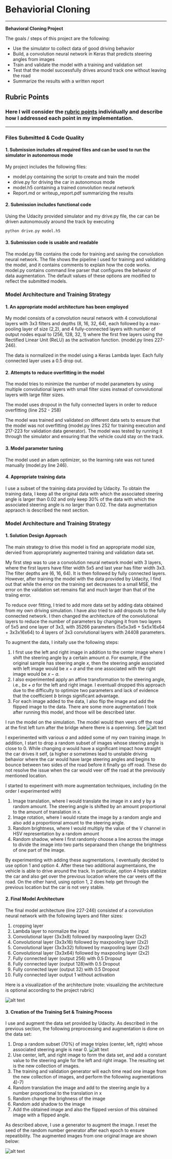 # Behaviorial Cloning


---

**Behavioral Cloning Project**

The goals / steps of this project are the following:
* Use the simulator to collect data of good driving behavior
* Build, a convolution neural network in Keras that predicts steering angles from images
* Train and validate the model with a training and validation set
* Test that the model successfully drives around track one without leaving the road
* Summarize the results with a written report


[//]: # (Image References)

[image1]: ./examples/running_off_road.jpg "Runningoff road"
[image2]: ./examples/model.png "Grayscaling"
[image3]: ./examples/steering_angle_distribution.png "Angle distribution"
[image4]: ./examples/example_of_augmented_images.png "Augmented images"


## Rubric Points
### Here I will consider the [rubric points](https://review.udacity.com/#!/rubrics/432/view) individually and describe how I addressed each point in my implementation.  

---
### Files Submitted & Code Quality

#### 1. Submission includes all required files and can be used to run the simulator in autonomous mode

My project includes the following files:
* model.py containing the script to create and train the model
* drive.py for driving the car in autonomous mode
* model.h5 containing a trained convolution neural network 
* Report.md or writeup_report.pdf summarizing the results

#### 2. Submission includes functional code
Using the Udacity provided simulator and my drive.py file, the car can be driven autonomously around the track by executing 
```sh
python drive.py model.h5
```

#### 3. Submission code is usable and readable

The model.py file contains the code for training and saving the convolution neural network. The file shows the pipeline I used for training and validating the model, and it contains comments to explain how the code works. model.py contains command line parser that configures the behavior of data augmentation. The default values of these options are modified to reflect the submitted models. 

### Model Architecture and Training Strategy

#### 1. An appropriate model architecture has been employed

My model consists of a convolution neural network with 4 convolutional layers with 3x3 filters and depths (8, 16, 32, 64), each followed by a max-pooling layer of size (2,2), and 4 fully-connected layers with number of output nodes equal to (256, 128, 32, 1) where the first free layers using the Rectified Linear Unit (ReLU) as the activation function. (model.py lines 227-246).

The data is normalized in the model using a Keras Lambda layer. Each fully connected layer uses a 0.5 drop out. 


#### 2. Attempts to reduce overfitting in the model

The model tries to minimize the number of model parameters by using multiple convolutional layers with small filter sizes instead of convolutional layers with large filter sizes. 

The model uses dropout in the fully connected layers in order to reduce overfitting (line 252 - 258)

The model was trained and validated on different data sets to ensure that the model was not overfitting (model.py lines 252 for training execution and 217-223 for validation data generator). The model was tested by running it through the simulator and ensuring that the vehicle could stay on the track.

#### 3. Model parameter tuning

The model used an adam optimizer, so the learning rate was not tuned manually (model.py line 246).

#### 4. Appropriate training data

I use a subset of the training data provided by Udacity. To obtain the training data, I keep all the original data with which the associated steering angle is larger than 0.02 and only keep 30% of the data with which the associated steering angle is no larger than 0.02. The data augmentation appraoch is described the next section. 

### Model Architecture and Training Strategy

#### 1. Solution Design Approach

The main strategy to drive this model is find an appropriate model size, dervied from appropriately augmented training and validation data set. 

My first step was to use a convolution neural network model with 3 layers, where the first layers have filter width 5x5 and last year has filter width 3x3. The filter depths are (6, 16, 64). It is then followed by fully connected layers. However, after training the model with the data provided by Udacity, I find out that while the error on the training set decreases to a small MSE, the error on the validation set remains flat and much larger than that of the traiing error. 

To reduce over fitting, I tried to add more data set by adding data obtained from my own driving simulation. I have also tried to add dropouts to the fully connected network. I then changed the architecture of the convolutional layers to reduce the number of parameters by changing it from two layers of 5x5 and one layer of 3x3, with 35266 parameters (5x5x3x6 + 5x5x16x64 + 3x3x16x64) to 4 layers of 3x3 convlutional layers with 24408 parameters.  

To augment the data, I initally use the following steps:
1. I first use the left and right image in addition to the center image where I shift the steering angle by a certain amount $a$. For example, if the original sample has steering angle $x$, then the steering angle associated with left image would be $x+a$ and the one associated with the right image would be $x-a$.
2. I also experimented apply an affine transformation to the steering angle, i.e., $bx+a$ for the left and right image. I eventuall dropped this approach due to the difficulty to optimize two parameters and lack of evidence that the coefficient $b$ brings significant advantage. 
3. For each image added to the data, I also flip the image and add the flipped image to the data.
There are some more augmentation I took after running this model, and those will be described later. 

I run the model on the simulation. The model would then veers off the road at the first left turn after the bridge where there is a openning. See ![alt text][image1]

I experimented with various $a$ and added some of my own training image. In addition, I start to drop a random subset of images whose steering angle is close to 0. While changing $a$ would have a significant impact how straight the car drives it self, (a higher $a$ sometimes lead to unstable driving behavior where the car would have large steering angles and begins to bounce between two sides of the road before it finally go off road. These do not resolve the issue when the car would veer off the road at the previously mentioned location.

I started to experiment with more augmentation techniques, including (in the order I experimented with)
1. Image translation, where I would translate the image in x and y by a random amount. The steering angle is shifted by an amount proportional to the amount of translation in x. 
2. Image rotation, where I would rotate the image by a random angle and also add a proportional amount to the steering angle. 
3. Random brightness, where I would multiply the value of the V channel in HSV representation by a random amount
4. Random shadow, where I first randomly choose a line across the image to divide the image into two parts separaand then change the brightness of one part of the image. 

By experimenting with adding these augmentations, I eventually decided to use option 1 and option 4. After these two additional augmentaions, the vehicle is able to drive around the track. In particular, option 4 helps stablize the car and also get over the previous location where the car veers off the road. On the other hand, using option 1, 2 does help get through the previous location but the car is not very stable.

#### 2. Final Model Architecture

The final model architecture (line 227-246) consisted of a convolution neural network with the following layers and filter sizes:
1. cropping layer
2. Lambda layer to normalize the input
3. Convolutional layer (3x3x8) followed by maxpooling layer (2x2)
4. Convolutional layer (3x3x16) followed by maxpooling layer (2x2)
5. Convolutional layer (3x3x32) followed by maxpooling layer (2x2)
6. Convolutional layer (3x3x64) followed by maxpooling layer (2x2)
7. Fully connected layer (output 256) with 0.5 Dropout
8. Fully connected layer (output 128)with 0.5 Dropout
9. Fully connected layer (output 32) with 0.5 Dropout
10. Fully connected layer output 1 without activation

Here is a visualization of the architecture (note: visualizing the architecture is optional according to the project rubric)

![alt text][image2]

#### 3. Creation of the Training Set & Training Process

I use and augment the data set provided by Udacity. As described in the previous section, the following preprocessing and augmentation is done on the data set:

1) Drop a random subset (70%) of image triples (center, left, right) whose associated steering angle is near 0.
![alt text][image3]
2) Use center, left, and right image to form the data set, and add a constant value to the steering angle for the left and right image. The resulting set is the new collection of images.
3) The training and validation generator will each time read one image from the new collection of images, and perform the following augmentations 4)-7)
4) Random translation the image and add to the steering angle by a number proportional to the translation in x
5) Random change the brighness of the image
6) Random add shadow to the image
7) Add the obtained image and also the flipped version of this obtained image with a flipped angle.  

As described above, I use a generator to augment the image. I reset the seed of the random number generator after each epoch to ensure repeatibility. The augmented images from one original image are shown below:

![alt text][image4]
